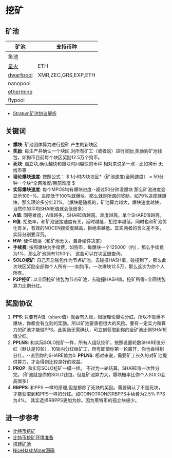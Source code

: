 # 挖矿

## 矿池

| 矿池                               | 支持币种            |
| ---------------------------------- | ------------------- |
| 鱼池                               |                     |
| [星火](https://eth.ethfans.org)    | ETH                 |
| [dwarfpool](http://dwarfpool.com)  | XMR,ZEC,GRS,EXP,ETH |
| nanopool                           |                     |
| [ethermine](https://ethermine.org) |                     |
| flypool                            |                     |

- [Stratum矿池协议解析](Stratum矿池协议解析.md)

## 关键词

- **爆块**: 矿池团体算力进行挖矿 产生的新块区
- **奖励**: 每生产并确认一个块区,对所有矿工（或者说）进行奖励,奖励到矿池钱包，如狗币目前每个块区奖励12.5万个狗币。
- **死块**: 孤立块,确认越快和爆块时间越快的币种 相对来说多一点--比如狗币 无线币等
- **理论爆块速度**: 按照公式： $ 1小时内块块区*（矿池速度/全网速度） = 50分钟一个块*全网难度/目前难度 $
- **实际爆块速度**: 每个MPOS均有爆块进度--超过50分钟没爆块 那么矿池进度会显示100+%。进度低于100%就爆块，那么就是所谓的奖励。如79%进度就爆块，那么理论多分红21%。（爆块是随机的，矿池算力越大，爆块速度越快，当然你的平均SHARE值就会低很多）
- **A值**: 同等难度，A值越多，SHARE值越高。难度越高，单个SHARE值越高。
- **R值**: 拒绝率，和矿池链接速度有关，延时越低，拒绝率越低。同时也和矿池优化有关，有效的NOCEN接受度越高，拒绝率越低。其实两者的含义差不多，实际分别要深究。
- **HW**: 硬件错误（和矿池无关，自身硬件决定）
- **手续费**: 按照爆块为手续费，如狗币，每爆块一个125000（约），那么手续费为1%，那么矿池拥有1250个。 这些可以在块区链查询。
- **SOLO挖矿**: 自己开启钱包作为节点矿池，去碰撞HASH值，碰撞到了，那么此次块区奖励全部你个人所有----如狗币，一次爆块12.5万，那么这次为你个人所有。
- **P2P挖矿**: 以全网挖矿钱包为节点矿池，去碰撞HASH值。挖矿所得=全网钱包算力比例分红。

## 奖励协议

1. **PPS**: 只要有A值（share值）就会有入账，根据理论爆块分红。所以不管爆不爆块，你都会有立刻的奖励。所以矿池要承担很大的风险。要有一定实力和算力的矿池才能做PPS。此奖励无需确认，可立刻获取到你的全矿池比例SHARE值分红。
2. **PPLNS**: 和实际SOLO挖矿一样，所有人组队挖矿。按照设置轮数SHARE值分红（默认是10轮），10轮内分红给矿工，所有即使你第一轮离开，你也会得到分红，--直到你的SHARE值为0. **PPLNS**:  相对来说，需要矿工长久的对矿池提供算力，才会得到比较良好的收益。
3. **PROP**: 和实际SOLO挖矿一模一样。 不过为一轮结算，SHARE值一次性分完。（矿池就是你的SOLO钱包，但是矿池算力大，爆块概率比你个人SOLO会高很多）
4. **RBPPS**: 和PPS 一样的原理,但是排除了死块的奖励。需要确认了不是死块，才能获取到和PPS一样的分红。如COINOTRON的RBPPS手续费为2.5% PPS为4%。 其实选择RBPPS更加为妙。因为莱特币的孤立块极少。

## 进一步参考

- [比特币挖矿](比特币挖矿.md)
- [比特币挖矿环境准备](比特币/比特币挖矿环境准备.md)
- [搭建矿池](矿池/矿池搭建概述.md)
- [NiceHashMiner源码](NiceHash/NiceHashMinerlegacy源码目录结构.md)